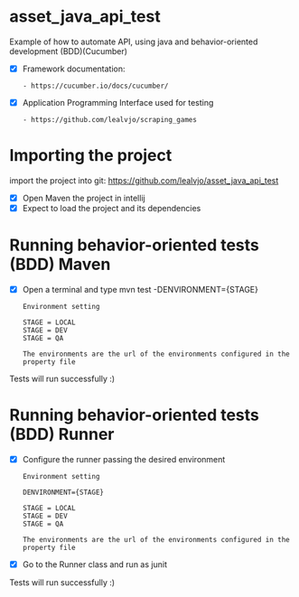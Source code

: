 # asset_java_api_test

Example of how to automate API, using java and behavior-oriented development (BDD)(Cucumber)

- [x] Framework documentation:

      - https://cucumber.io/docs/cucumber/

- [x] Application Programming Interface used for testing

      - https://github.com/lealvjo/scraping_games

# Importing the project

import the project into git: https://github.com/lealvjo/asset_java_api_test

  - [x] Open Maven the project in intellij
  - [x] Expect to load the project and its dependencies

# Running behavior-oriented tests (BDD) Maven

- [x] Open a terminal and type mvn test -DENVIRONMENT={STAGE} 
  
      Environment setting
      
      STAGE = LOCAL
      STAGE = DEV
      STAGE = QA
      
      The environments are the url of the environments configured in the property file

Tests will run successfully :)

# Running behavior-oriented tests (BDD) Runner

- [x] Configure the runner passing the desired environment

      Environment setting
      
      DENVIRONMENT={STAGE}
  
      STAGE = LOCAL
      STAGE = DEV
      STAGE = QA
  
      The environments are the url of the environments configured in the property file

- [x] Go to the Runner class and run as junit

Tests will run successfully :)